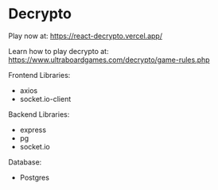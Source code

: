 # Decrypto

Play now at: https://react-decrypto.vercel.app/

Learn how to play decrypto at: https://www.ultraboardgames.com/decrypto/game-rules.php

Frontend Libraries:

- axios
- socket.io-client

Backend Libraries:

- express
- pg
- socket.io

Database:

- Postgres
